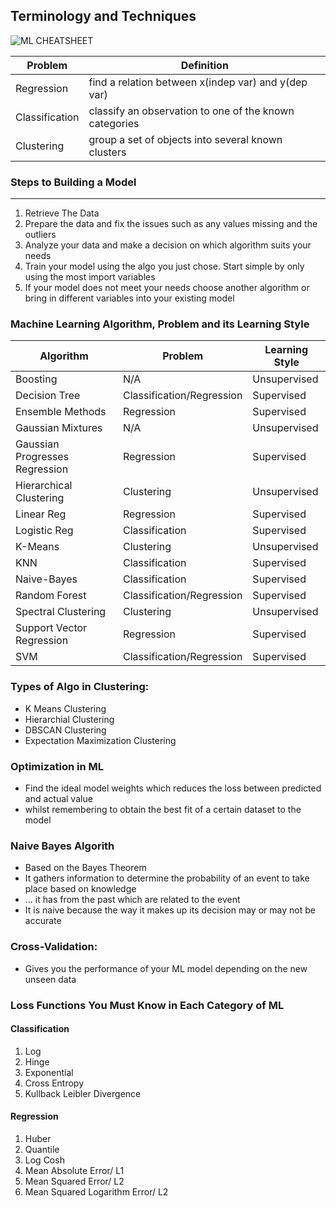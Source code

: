 ## Terminology and Techniques


![ML CHEATSHEET](https://user-images.githubusercontent.com/31806568/119829824-91f4c500-bef3-11eb-8518-05fe93e5a155.jpg)

|Problem                          |Definition                         
|-------------------------------|-----------------------------|
|Regression            |find a relation between x(indep var) and y(dep var)            |
|Classification          |classify an observation to one of the known categories         |
|Clustering| group a set of objects into several known clusters|


### Steps to Building a Model
---
1. Retrieve The Data
2. Prepare the data and fix the issues such as any values missing and the outliers
3. Analyze your data and make a decision on which algorithm suits your needs
4. Train your model using the algo you just chose. Start simple by only using the most import variables
5. If your model does not meet your needs choose another algorithm or bring in different variables into your existing model

### Machine Learning Algorithm, Problem and its Learning Style
|Algorithm                          |Problem | Learning Style|                  
|-------------------------------|-----------------------------|------------|
|Boosting |N/A |Unsupervised
|Decision Tree| Classification/Regression |Supervised
|Ensemble Methods| Regression |Supervised
|Gaussian Mixtures |N/A |Unsupervised
|Gaussian Progresses Regression|Regression|Supervised
|Hierarchical Clustering | Clustering | Unsupervised
|Linear Reg|Regression|Supervised
|Logistic Reg|Classification|Supervised
|K-Means| Clustering |Unsupervised
|KNN| Classification|Supervised
|Naive-Bayes| Classification|Supervised
|Random Forest| Classification/Regression |Supervised
|Spectral Clustering|Clustering|Unsupervised
|Support Vector Regression|Regression|Supervised
|SVM| Classification/Regression|Supervised


### Types of Algo in Clustering:
- K Means Clustering
- Hierarchial Clustering
- DBSCAN Clustering
- Expectation Maximization Clustering

### Optimization in ML

- Find the ideal model weights which reduces the loss between predicted and actual value
- whilst remembering to obtain the best fit of a certain dataset to the model  

### Naive Bayes Algorith

- Based on the Bayes Theorem
- It gathers information to determine the probability of an event to take place based on knowledge
- ... it has from the past which are related to the event
- It is naive because the way it makes up its decision may or may not be accurate 


### Cross-Validation:
- Gives you the performance of your ML model depending on the new unseen data

### Loss Functions You Must Know in Each Category of ML

#### Classification

1. Log
2. Hinge
3. Exponential
4. Cross Entropy
5. Kullback Leibler Divergence

#### Regression

1. Huber
2. Quantile
3. Log Cosh
4. Mean Absolute Error/ L1
5. Mean Squared Error/ L2
6. Mean Squared Logarithm Error/ L2
